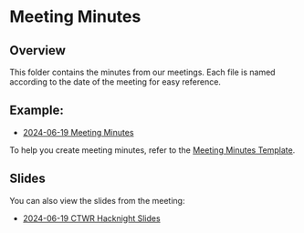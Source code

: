 # Meeting Minutes

## Overview
This folder contains the minutes from our meetings. Each file is named according to the date of the meeting for easy reference.

## Example:
- [2024-06-19 Meeting Minutes](2024-06-19_Meeting_Minutes.md)

To help you create meeting minutes, refer to the [Meeting Minutes Template](../ctwr-templates/Meeting_Minutes_Template.md).

## Slides
You can also view the slides from the meeting:
- [2024-06-19 CTWR Hacknight Slides](2024-06-19%20CTWR%20Hacknight%20Slides.pdf)